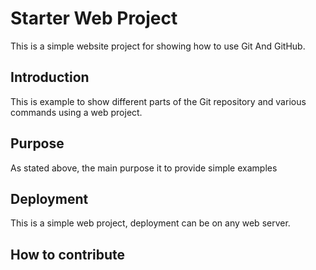 # Starter Web Project
This is a simple website project for showing how to use Git And GitHub.

## Introduction

This is example to show different parts of the Git repository and various commands using a web project.

## Purpose

As stated above, the main purpose it to provide simple examples

## Deployment

This is a simple web project, deployment can be on any web server.

## How to contribute